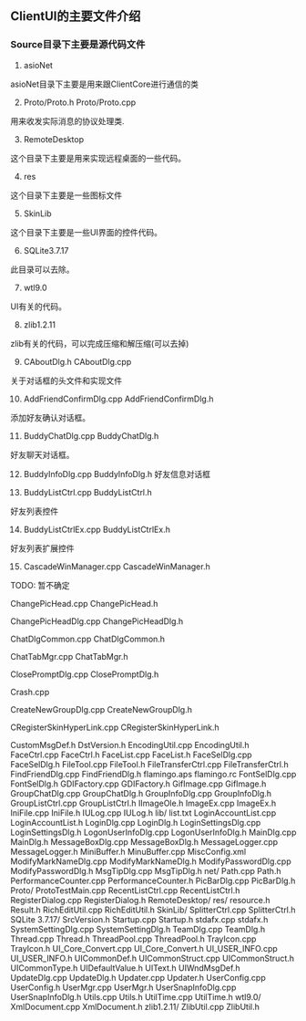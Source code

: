 ## ClientUI的主要文件介绍

### Source目录下主要是源代码文件

1. asioNet

asioNet目录下主要是用来跟ClientCore进行通信的类

2. Proto/Proto.h Proto/Proto.cpp

用来收发实际消息的协议处理类.

3. RemoteDesktop

这个目录下主要是用来实现远程桌面的一些代码。

4. res

这个目录下主要是一些图标文件

5. SkinLib

这个目录下主要是一些UI界面的控件代码。

6. SQLite3.7.17 

此目录可以去除。

7. wtl9.0

UI有关的代码。

8. zlib1.2.11

zlib有关的代码，可以完成压缩和解压缩(可以去掉)

9. CAboutDlg.h CAboutDlg.cpp 

关于对话框的头文件和实现文件 

10. AddFriendConfirmDlg.cpp  AddFriendConfirmDlg.h

添加好友确认对话框。

11. BuddyChatDlg.cpp  BuddyChatDlg.h

好友聊天对话框。

12. BuddyInfoDlg.cpp BuddyInfoDlg.h
好友信息对话框

13. BuddyListCtrl.cpp BuddyListCtrl.h

好友列表控件

14. BuddyListCtrlEx.cpp BuddyListCtrlEx.h

好友列表扩展控件

15. CascadeWinManager.cpp  CascadeWinManager.h

TODO: 暂不确定

ChangePicHead.cpp
ChangePicHead.h

ChangePicHeadDlg.cpp
ChangePicHeadDlg.h

ChatDlgCommon.cpp
ChatDlgCommon.h

ChatTabMgr.cpp
ChatTabMgr.h

ClosePromptDlg.cpp
ClosePromptDlg.h

Crash.cpp

CreateNewGroupDlg.cpp
CreateNewGroupDlg.h

CRegisterSkinHyperLink.cpp
CRegisterSkinHyperLink.h

CustomMsgDef.h
DstVersion.h
EncodingUtil.cpp
EncodingUtil.h
FaceCtrl.cpp
FaceCtrl.h
FaceList.cpp
FaceList.h
FaceSelDlg.cpp
FaceSelDlg.h
FileTool.cpp
FileTool.h
FileTransferCtrl.cpp
FileTransferCtrl.h
FindFriendDlg.cpp
FindFriendDlg.h
flamingo.aps
flamingo.rc
FontSelDlg.cpp
FontSelDlg.h
GDIFactory.cpp
GDIFactory.h
GifImage.cpp
GifImage.h
GroupChatDlg.cpp
GroupChatDlg.h
GroupInfoDlg.cpp
GroupInfoDlg.h
GroupListCtrl.cpp
GroupListCtrl.h
IImageOle.h
ImageEx.cpp
ImageEx.h
IniFile.cpp
IniFile.h
IULog.cpp
IULog.h
lib/
list.txt
LoginAccountList.cpp
LoginAccountList.h
LoginDlg.cpp
LoginDlg.h
LoginSettingsDlg.cpp
LoginSettingsDlg.h
LogonUserInfoDlg.cpp
LogonUserInfoDlg.h
MainDlg.cpp
MainDlg.h
MessageBoxDlg.cpp
MessageBoxDlg.h
MessageLogger.cpp
MessageLogger.h
MiniBuffer.h
MinuBuffer.cpp
MiscConfig.xml
ModifyMarkNameDlg.cpp
ModifyMarkNameDlg.h
ModifyPasswordDlg.cpp
ModifyPasswordDlg.h
MsgTipDlg.cpp
MsgTipDlg.h
net/
Path.cpp
Path.h
PerformanceCounter.cpp
PerformanceCounter.h
PicBarDlg.cpp
PicBarDlg.h
Proto/
ProtoTestMain.cpp
RecentListCtrl.cpp
RecentListCtrl.h
RegisterDialog.cpp
RegisterDialog.h
RemoteDesktop/
res/
resource.h
Result.h
RichEditUtil.cpp
RichEditUtil.h
SkinLib/
SplitterCtrl.cpp
SplitterCtrl.h
SQLite 3.7.17/
SrcVersion.h
Startup.cpp
Startup.h
stdafx.cpp
stdafx.h
SystemSettingDlg.cpp
SystemSettingDlg.h
TeamDlg.cpp
TeamDlg.h
Thread.cpp
Thread.h
ThreadPool.cpp
ThreadPool.h
TrayIcon.cpp
TrayIcon.h
UI_Core_Convert.cpp
UI_Core_Convert.h
UI_USER_INFO.cpp
UI_USER_INFO.h
UICommonDef.h
UICommonStruct.cpp
UICommonStruct.h
UICommonType.h
UIDefaultValue.h
UIText.h
UIWndMsgDef.h
UpdateDlg.cpp
UpdateDlg.h
Updater.cpp
Updater.h
UserConfig.cpp
UserConfig.h
UserMgr.cpp
UserMgr.h
UserSnapInfoDlg.cpp
UserSnapInfoDlg.h
Utils.cpp
Utils.h
UtilTime.cpp
UtilTime.h
wtl9.0/
XmlDocument.cpp
XmlDocument.h
zlib1.2.11/
ZlibUtil.cpp
ZlibUtil.h

